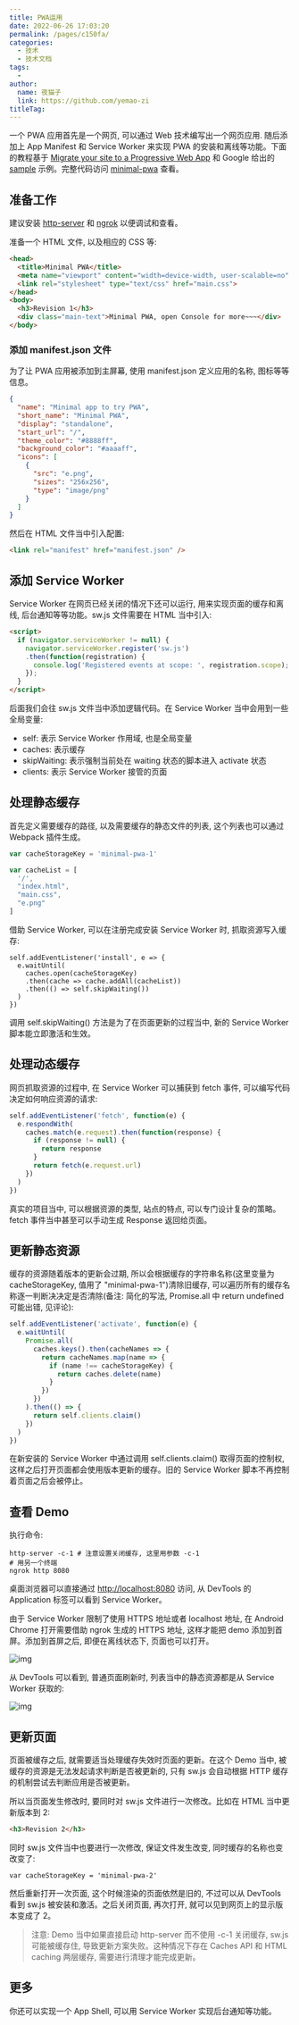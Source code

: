 ```yaml
---
title: PWA运用
date: 2022-06-26 17:03:20
permalink: /pages/c150fa/
categories:
  - 技术
  - 技术文档
tags:
  - 
author: 
  name: 夜猫子
  link: https://github.com/yemao-zi
titleTag: 
---
```

一个 PWA 应用首先是一个网页, 可以通过 Web 技术编写出一个网页应用. 随后添加上 App Manifest 和 Service Worker 来实现 PWA 的安装和离线等功能。下面的教程基于 [Migrate your site to a Progressive Web App](https://link.zhihu.com/?target=https%3A//codelabs.developers.google.com/codelabs/migrate-to-progressive-web-apps/index.html%3F%230) 和 Google 给出的 [sample](https://link.zhihu.com/?target=https%3A//github.com/GoogleChrome/samples/tree/gh-pages/service-worker/basic) 示例。完整代码访问 [minimal-pwa](https://link.zhihu.com/?target=https%3A//github.com/yong-chen04/minimal-pwa) 查看。



## 准备工作

建议安装 [http-server](https://link.zhihu.com/?target=https%3A//www.npmjs.com/package/http-server) 和 [ngrok](https://link.zhihu.com/?target=https%3A//ngrok.com/) 以便调试和查看。



准备一个 HTML 文件, 以及相应的 CSS 等:

```html
<head>
  <title>Minimal PWA</title>
  <meta name="viewport" content="width=device-width, user-scalable=no" />
  <link rel="stylesheet" type="text/css" href="main.css">
</head>
<body>
  <h3>Revision 1</h3>
  <div class="main-text">Minimal PWA, open Console for more~~~</div>
</body>
```

### 添加 manifest.json 文件

为了让 PWA 应用被添加到主屏幕, 使用 manifest.json 定义应用的名称, 图标等等信息。



```json
{
  "name": "Minimal app to try PWA",
  "short_name": "Minimal PWA",
  "display": "standalone",
  "start_url": "/",
  "theme_color": "#8888ff",
  "background_color": "#aaaaff",
  "icons": [
    {
      "src": "e.png",
      "sizes": "256x256",
      "type": "image/png"
    }
  ]
}
```

然后在 HTML 文件当中引入配置:

```html
<link rel="manifest" href="manifest.json" />
```

## 添加 Service Worker

Service Worker 在网页已经关闭的情况下还可以运行, 用来实现页面的缓存和离线, 后台通知等等功能。sw.js 文件需要在 HTML 当中引入:



```html
<script>
  if (navigator.serviceWorker != null) {
    navigator.serviceWorker.register('sw.js')
    .then(function(registration) {
      console.log('Registered events at scope: ', registration.scope);
    });
  }
</script>
```

后面我们会往 sw.js 文件当中添加逻辑代码。在 Service Worker 当中会用到一些全局变量:



- self: 表示 Service Worker 作用域, 也是全局变量
- caches: 表示缓存
- skipWaiting: 表示强制当前处在 waiting 状态的脚本进入 activate 状态
- clients: 表示 Service Worker 接管的页面

## 处理静态缓存

首先定义需要缓存的路径, 以及需要缓存的静态文件的列表, 这个列表也可以通过 Webpack 插件生成。

```js
var cacheStorageKey = 'minimal-pwa-1'

var cacheList = [
  '/',
  "index.html",
  "main.css",
  "e.png"
]
```

借助 Service Worker, 可以在注册完成安装 Service Worker 时, 抓取资源写入缓存:

```text
self.addEventListener('install', e => {
  e.waitUntil(
    caches.open(cacheStorageKey)
    .then(cache => cache.addAll(cacheList))
    .then(() => self.skipWaiting())
  )
})
```

调用 self.skipWaiting() 方法是为了在页面更新的过程当中, 新的 Service Worker 脚本能立即激活和生效。

## 处理动态缓存

网页抓取资源的过程中, 在 Service Worker 可以捕获到 fetch 事件, 可以编写代码决定如何响应资源的请求:

```js
self.addEventListener('fetch', function(e) {
  e.respondWith(
    caches.match(e.request).then(function(response) {
      if (response != null) {
        return response
      }
      return fetch(e.request.url)
    })
  )
})
```

真实的项目当中, 可以根据资源的类型, 站点的特点, 可以专门设计复杂的策略。fetch 事件当中甚至可以手动生成 Response 返回给页面。





## 更新静态资源

缓存的资源随着版本的更新会过期, 所以会根据缓存的字符串名称(这里变量为 cacheStorageKey, 值用了 "minimal-pwa-1")清除旧缓存, 可以遍历所有的缓存名称逐一判断决决定是否清除(备注: 简化的写法, Promise.all 中 return undefined 可能出错, 见评论):

```js
self.addEventListener('activate', function(e) {
  e.waitUntil(
    Promise.all(
      caches.keys().then(cacheNames => {
        return cacheNames.map(name => {
          if (name !== cacheStorageKey) {
            return caches.delete(name)
          }
        })
      })
    ).then(() => {
      return self.clients.claim()
    })
  )
})
```



在新安装的 Service Worker 中通过调用 self.clients.claim() 取得页面的控制权, 这样之后打开页面都会使用版本更新的缓存。旧的 Service Worker 脚本不再控制着页面之后会被停止。



## 查看 Demo

执行命令:

```text
http-server -c-1 # 注意设置关闭缓存, 这里用参数 -c-1
# 用另一个终端
ngrok http 8080
```

桌面浏览器可以直接通过 [http://localhost:8080](https://link.zhihu.com/?target=http%3A//localhost%3A8080) 访问, 从 DevTools 的 Application 标签可以看到 Service Worker。



由于 Service Worker 限制了使用 HTTPS 地址或者 localhost 地址, 在 Android Chrome 打开需要借助 ngrok 生成的 HTTPS 地址, 这样才能把 demo 添加到首屏。添加到首屏之后, 即便在离线状态下, 页面也可以打开。

![img](https://gitee.com/yemao-zi/pic-imgs/blob/master/imgs/202206200006173.png)

从 DevTools 可以看到, 普通页面刷新时, 列表当中的静态资源都是从 Service Worker 获取的:

![img](https://gitee.com/yemao-zi/pic-imgs/raw/master/imgs/202206200014622.png)

## 更新页面

页面被缓存之后, 就需要适当处理缓存失效时页面的更新。在这个 Demo 当中, 被缓存的资源是无法发起请求判断是否被更新的, 只有 sw.js 会自动根据 HTTP 缓存的机制尝试去判断应用是否被更新。

所以当页面发生修改时, 要同时对 sw.js 文件进行一次修改。比如在 HTML 当中更新版本到 2:





```html
<h3>Revision 2</h3>
```

同时 sw.js 文件当中也要进行一次修改, 保证文件发生改变, 同时缓存的名称也变改变了:

```abap
var cacheStorageKey = 'minimal-pwa-2'
```

然后重新打开一次页面, 这个时候渲染的页面依然是旧的, 不过可以从 DevTools 看到 sw.js 被安装和激活。之后关闭页面, 再次打开, 就可以见到网页上的显示版本变成了 2。





> 注意: Demo 当中如果直接启动 http-server 而不使用 -c-1 关闭缓存, sw.js 可能被缓存住, 导致更新方案失败。这种情况下存在 Caches API 和 HTML caching 两层缓存, 需要进行清理才能完成更新。

## 更多

你还可以实现一个 App Shell, 可以用 Service Worker 实现后台通知等功能。